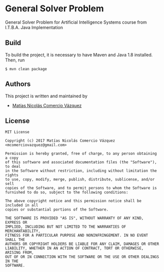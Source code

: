 # General Solver Problem
General Solver Problem for Artificial Intelligence Systems course from I.T.B.A.
Java Implementation

## Build
To build the project, it is necessary to have Maven and Java 1.8 installed.
Then, run

    $ mvn clean package

## Authors
This project is written and maintained by

- [Matías Nicolás Comercio Vázquez](https://github.com/MatiasComercio)

## License
    MIT License

    Copyright (c) 2017 Matías Nicolás Comercio Vázquez <mcomerciovazquez@gmail.com>

    Permission is hereby granted, free of charge, to any person obtaining a copy
    of this software and associated documentation files (the "Software"), to deal
    in the Software without restriction, including without limitation the rights
    to use, copy, modify, merge, publish, distribute, sublicense, and/or sell
    copies of the Software, and to permit persons to whom the Software is
    furnished to do so, subject to the following conditions:

    The above copyright notice and this permission notice shall be included in all
    copies or substantial portions of the Software.

    THE SOFTWARE IS PROVIDED "AS IS", WITHOUT WARRANTY OF ANY KIND, EXPRESS OR
    IMPLIED, INCLUDING BUT NOT LIMITED TO THE WARRANTIES OF MERCHANTABILITY,
    FITNESS FOR A PARTICULAR PURPOSE AND NONINFRINGEMENT. IN NO EVENT SHALL THE
    AUTHORS OR COPYRIGHT HOLDERS BE LIABLE FOR ANY CLAIM, DAMAGES OR OTHER
    LIABILITY, WHETHER IN AN ACTION OF CONTRACT, TORT OR OTHERWISE, ARISING FROM,
    OUT OF OR IN CONNECTION WITH THE SOFTWARE OR THE USE OR OTHER DEALINGS IN THE
    SOFTWARE.
